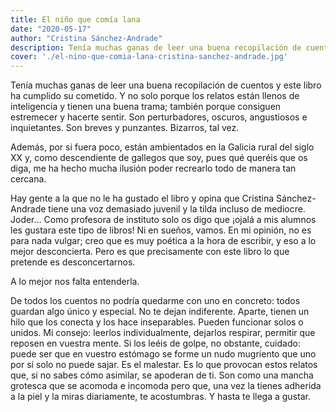 ```yaml
---
title: El niño que comía lana
date: "2020-05-17"
author: "Cristina Sánchez-Andrade"
description: Tenía muchas ganas de leer una buena recopilación de cuentos y este libro ha cumplido su cometido. Y no solo porque los relatos están llenos de inteligencia y tienen una buena trama; también porque consiguen estremecer y hacerte sentir.
cover: './el-nino-que-comia-lana-cristina-sanchez-andrade.jpg'
---
```


Tenía muchas ganas de leer una buena recopilación de cuentos y este libro ha cumplido su cometido. Y no solo porque los relatos están llenos de inteligencia y tienen una buena trama; también porque consiguen estremecer y hacerte sentir. Son perturbadores, oscuros, angustiosos e inquietantes. Son breves y punzantes. Bizarros, tal vez.

Además, por si fuera poco, están ambientados en la Galicia rural del siglo XX y, como descendiente de gallegos que soy, pues qué queréis que os diga, me ha hecho mucha ilusión poder recrearlo todo de manera tan cercana.

Hay gente a la que no le ha gustado el libro y opina que Cristina Sánchez-Andrade tiene una voz demasiado juvenil y la tilda incluso de mediocre. Joder… Como profesora de instituto solo os digo que ¡ojalá a mis alumnos les gustara este tipo de libros! Ni en sueños, vamos. En mi opinión, no es para nada vulgar; creo que es muy poética a la hora de escribir, y eso a lo mejor desconcierta. Pero es que precisamente con este libro lo que pretende es desconcertarnos.

A lo mejor nos falta entenderla.

De todos los cuentos no podría quedarme con uno en concreto: todos guardan algo único y especial. No te dejan indiferente. Aparte, tienen un hilo que los conecta y los hace inseparables. Pueden funcionar solos o unidos.
Mi consejo: leerlos individualmente, dejarlos respirar, permitir que reposen en vuestra mente. Si los leéis de golpe, no obstante, cuidado: puede ser que en vuestro estómago se forme un nudo mugriento que uno por sí solo no puede sajar. Es el malestar. Es lo que provocan estos relatos que, si no sabes cómo asimilar, se apoderan de ti. Son como una mancha grotesca que se acomoda e incomoda pero que, una vez la tienes adherida a la piel y la miras diariamente, te acostumbras. Y hasta te llega a gustar.
